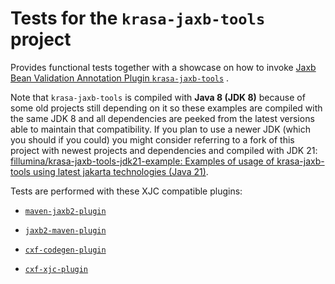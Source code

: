 # Tests for the `krasa-jaxb-tools` project

Provides functional tests together with a showcase on how to invoke  [Jaxb Bean Validation Annotation Plugin `krasa-jaxb-tools`](https://github.com/fillumina/krasa-jaxb-tools) .

Note that `krasa-jaxb-tools` is compiled with **Java 8 (JDK 8)** because of some old projects still depending on it so these examples are compiled with the same JDK 8 and all dependencies are peeked from the latest versions able to maintain that compatibility. If you plan to use a newer JDK (which you should if you could) you might consider referring to a fork of this project with newest projects and dependencies and compiled with JDK 21: [fillumina/krasa-jaxb-tools-jdk21-example: Examples of usage of krasa-jaxb-tools using latest jakarta technologies (Java 21)](https://github.com/fillumina/krasa-jaxb-tools-jdk21-example).

Tests are performed with these XJC compatible plugins:

- [`maven-jaxb2-plugin`](https://github.com/highsource/jaxb-tools)

- [`jaxb2-maven-plugin`](https://github.com/mojohaus/jaxb2-maven-plugin)

- [`cxf-codegen-plugin`](https://cxf.apache.org/docs/maven-cxf-codegen-plugin-wsdl-to-java.html)

- [`cxf-xjc-plugin`](https://cxf.apache.org/cxf-xjc-plugin.html)
